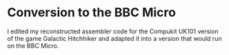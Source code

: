 # Conversion to the BBC Micro

I edited my reconstructed assembler code for the Compukit UK101 version of the game Galactic Hitchhiker and adapted it into a version that would run on the BBC Micro.

